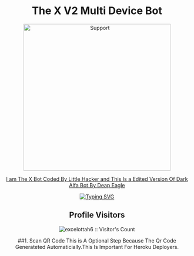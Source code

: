 <h1 align="center"> The X V2 Multi Device Bot
</h1>
</p>
<p align="center">
  <a href="https://littlehacker.free.nf">
    <img alt=Support height="400" src="https://i.ibb.co/FbbyDt7/TheX.png)https://i.ibb.co/FbbyDt7/TheX.png"> 
    </p>
    <p align="center">
    I am The X Bot Coded By Little Hacker and This Is a Edited Version Of Dark Alfa Bot By Deap Eagle
    <div align="center">
<a href="https://git.io/typing-svg"><img src="https://readme-typing-svg.demolab.com?font=Rubik+Scribble&size=50&pause=1000&color=F7240EFF&center=true&width=910&height=100&lines=The+X+Bot;English+Version;By+Little+Hacker;Team+Bit+X" alt="Typing SVG" /></a>
<h2 align="center"> Profile Visitors
</h2>
<p align="center"><img src="https://profile-counter.glitch.me/{LittleHacker999}/count.svg" alt="excelottah6 :: Visitor's Count" /></p>
##1. Scan QR Code
  This is A Optional Step Because The Qr Code Generateted Automaticially.This Is Important For Heroku Deployers.
  

